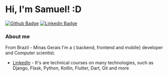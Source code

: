 # Hi, I'm Samuel! :D

[![Github Badge]()](https://github.com/samuelsoares27)
[![Linkedin Badge](https://img.shields.io/badge/-LinkedIn-blue?style=flat-square&logo=Linkedin&logoColor=white&link=https://www.linkedin.com/in/samuel-soares-guimarães-81077b173/)](https://www.linkedin.com/in/samuel-soares-guimarães-81077b173/)


### About me
From Brazil - Minas Gerais
I'm a { backend, frontend and mobile} developer and Computer scientist. 

- [LinkedIn](https://www.linkedin.com/in/samuel-soares-guimarães-81077b173/)  - It's are technical courses on many technologies, such as Django, Flask, Python, Kotlin, Flutter, Dart, Git and more